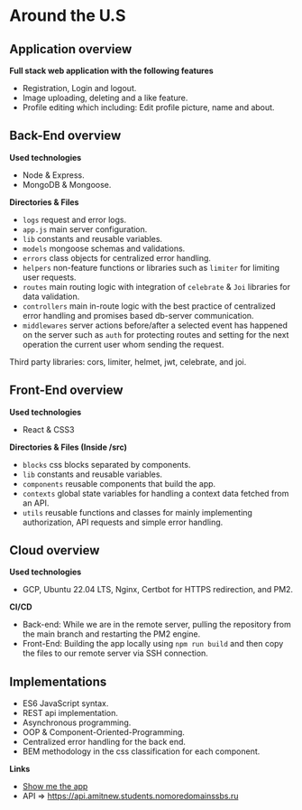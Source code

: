 # Around the U.S

## Application overview

**Full stack web application with the following features**

-   Registration, Login and logout.
-   Image uploading, deleting and a like feature.
-   Profile editing which including: Edit profile picture, name and about.

## Back-End overview

**Used technologies**

-   Node & Express.
-   MongoDB & Mongoose.

**Directories & Files**

-   `logs` request and error logs.
-   `app.js` main server configuration.
-   `lib` constants and reusable variables.
-   `models` mongoose schemas and validations.
-   `errors` class objects for centralized error handling.
-   `helpers` non-feature functions or libraries such as `limiter` for limiting user requests.
-   `routes` main routing logic with integration of `celebrate` & `Joi` libraries for data validation.
-   `controllers` main in-route logic with the best practice of centralized error handling and promises based db-server communication.
-   `middlewares` server actions before/after a selected event has happened on the server such as `auth` for protecting routes and setting for the next operation the current user whom sending the request.

Third party libraries: cors, limiter, helmet, jwt, celebrate, and joi.

## Front-End overview

**Used technologies**

-   React & CSS3

**Directories & Files (Inside /src)**

-   `blocks` css blocks separated by components.
-   `lib` constants and reusable variables.
-   `components` reusable components that build the app.
-   `contexts` global state variables for handling a context data fetched from an API.
-   `utils` reusable functions and classes for mainly implementing authorization, API requests and simple error handling.

## Cloud overview

**Used technologies**

-   GCP, Ubuntu 22.04 LTS, Nginx, Certbot for HTTPS redirection, and PM2.

**CI/CD**

-   Back-end: While we are in the remote server, pulling the repository from the main branch and restarting the PM2 engine.
-   Front-End: Building the app locally using `npm run build` and then copy the files to our remote server via SSH connection.

## Implementations

-   ES6 JavaScript syntax.
-   REST api implementation.
-   Asynchronous programming.
-   OOP & Component-Oriented-Programming.
-   Centralized error handling for the back end.
-   BEM methodology in the css classification for each component.

**Links**

-   [Show me the app](https://www.amitnew.students.nomoredomainssbs.ru/)
-   API => https://api.amitnew.students.nomoredomainssbs.ru
